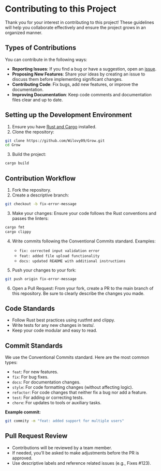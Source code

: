 # Contributing to this Project

Thank you for your interest in contributing to this project! These guidelines will help you collaborate effectively and ensure the project grows in an organized manner.

## Types of Contributions

You can contribute in the following ways:

- **Reporting Issues**: If you find a bug or have a suggestion, open an [issue](https://github.com/your-repo/issues).
- **Proposing New Features**: Share your ideas by creating an issue to discuss them before implementing significant changes.
- **Contributing Code**: Fix bugs, add new features, or improve the documentation.
- **Improving Documentation**: Keep code comments and documentation files clear and up to date.

## Setting up the Development Environment

1. Ensure you have [Rust and Cargo](https://www.rust-lang.org/tools/install) installed.
2. Clone the repository:

```bash
git clone https://github.com/Wilovy09/Grow.git
cd Grow
```

3. Build the project:

```bash
cargo build
```

## Contribution Workflow

1. Fork the repository.
2. Create a descriptive branch:

```bash
git checkout -b fix-error-message
```

3. Make your changes: Ensure your code follows the Rust conventions and passes the linters:

```bash
cargo fmt
cargo clippy
```

4. Write commits following the Conventional Commits standard. Examples:

   - `fix: corrected input validation error`
   - `feat: added file upload functionality`
   - `docs: updated README with additional instructions`

5. Push your changes to your fork:

```bash
git push origin fix-error-message
```

6. Open a Pull Request: From your fork, create a PR to the main branch of this repository. Be sure to clearly describe the changes you made.

## Code Standards

- Follow Rust best practices using rustfmt and clippy.
- Write tests for any new changes in tests/.
- Keep your code modular and easy to read.

## Commit Standards

We use the Conventional Commits standard. Here are the most common types:

- `feat`: For new features.
- `fix`: For bug fixes.
- `docs`: For documentation changes.
- `style`: For code formatting changes (without affecting logic).
- `refactor`: For code changes that neither fix a bug nor add a feature.
- `test`: For adding or correcting tests.
- `chore`: For updates to tools or auxiliary tasks.

**Example commit:**

```bash
git commity -m "feat: added support for multiple users"
```

## Pull Request Review

- Contributions will be reviewed by a team member.
- If needed, you’ll be asked to make adjustments before the PR is approved.
- Use descriptive labels and reference related issues (e.g., Fixes #123).
